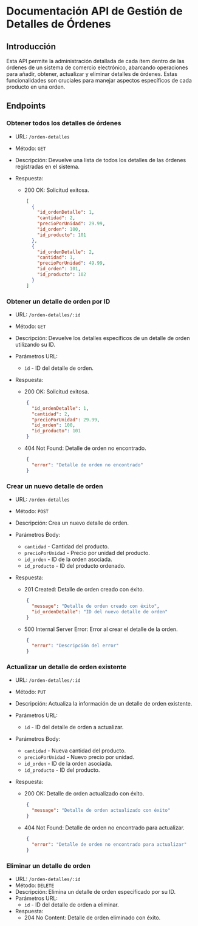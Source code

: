 Documentación API de Gestión de Detalles de Órdenes
===================================================

Introducción
------------

Esta API permite la administración detallada de cada ítem dentro de las órdenes de un sistema de comercio electrónico, abarcando operaciones para añadir, obtener, actualizar y eliminar detalles de órdenes. Estas funcionalidades son cruciales para manejar aspectos específicos de cada producto en una orden.

Endpoints
---------

### Obtener todos los detalles de órdenes

-   URL: `/orden-detalles`
-   Método: `GET`
-   Descripción: Devuelve una lista de todos los detalles de las órdenes registradas en el sistema.
-   Respuesta:
    -   200 OK: Solicitud exitosa.

    ```json
        [
          {
            "id_ordenDetalle": 1,
            "cantidad": 2,
            "precioPorUnidad": 29.99,
            "id_orden": 100,
            "id_producto": 101
          },
          {
            "id_ordenDetalle": 2,
            "cantidad": 1,
            "precioPorUnidad": 49.99,
            "id_orden": 101,
            "id_producto": 102
          }
        ]
    ```

### Obtener un detalle de orden por ID

-   URL: `/orden-detalles/:id`
-   Método: `GET`
-   Descripción: Devuelve los detalles específicos de un detalle de orden utilizando su ID.
-   Parámetros URL:
    -   `id` - ID del detalle de orden.
-   Respuesta:
    -   200 OK: Solicitud exitosa.

    ```json
        {
          "id_ordenDetalle": 1,
          "cantidad": 2,
          "precioPorUnidad": 29.99,
          "id_orden": 100,
          "id_producto": 101
        }
    ```

    -   404 Not Found: Detalle de orden no encontrado.

    ```json
        {
          "error": "Detalle de orden no encontrado"
        }
    ```

### Crear un nuevo detalle de orden

-   URL: `/orden-detalles`
-   Método: `POST`
-   Descripción: Crea un nuevo detalle de orden.
-   Parámetros Body:
    -   `cantidad` - Cantidad del producto.
    -   `precioPorUnidad` - Precio por unidad del producto.
    -   `id_orden` - ID de la orden asociada.
    -   `id_producto` - ID del producto ordenado.
-   Respuesta:
    -   201 Created: Detalle de orden creado con éxito.

    ```json
        {
          "message": "Detalle de orden creado con éxito",
          "id_ordenDetalle": "ID del nuevo detalle de orden"
        }
    ```

    -   500 Internal Server Error: Error al crear el detalle de la orden.

    ```json
        {
          "error": "Descripción del error"
        }
    ```

### Actualizar un detalle de orden existente

-   URL: `/orden-detalles/:id`
-   Método: `PUT`
-   Descripción: Actualiza la información de un detalle de orden existente.
-   Parámetros URL:
    -   `id` - ID del detalle de orden a actualizar.
-   Parámetros Body:
    -   `cantidad` - Nueva cantidad del producto.
    -   `precioPorUnidad` - Nuevo precio por unidad.
    -   `id_orden` - ID de la orden asociada.
    -   `id_producto` - ID del producto.
-   Respuesta:
    -   200 OK: Detalle de orden actualizado con éxito.

    ```json
        {
          "message": "Detalle de orden actualizado con éxito"
        }
    ```

    -   404 Not Found: Detalle de orden no encontrado para actualizar.

    ```json
        {
          "error": "Detalle de orden no encontrado para actualizar"
        }
    ```

### Eliminar un detalle de orden

-   URL: `/orden-detalles/:id`
-   Método: `DELETE`
-   Descripción: Elimina un detalle de orden especificado por su ID.
-   Parámetros URL:
    -   `id` - ID del detalle de orden a eliminar.
-   Respuesta:
    -   204 No Content: Detalle de orden eliminado con éxito.